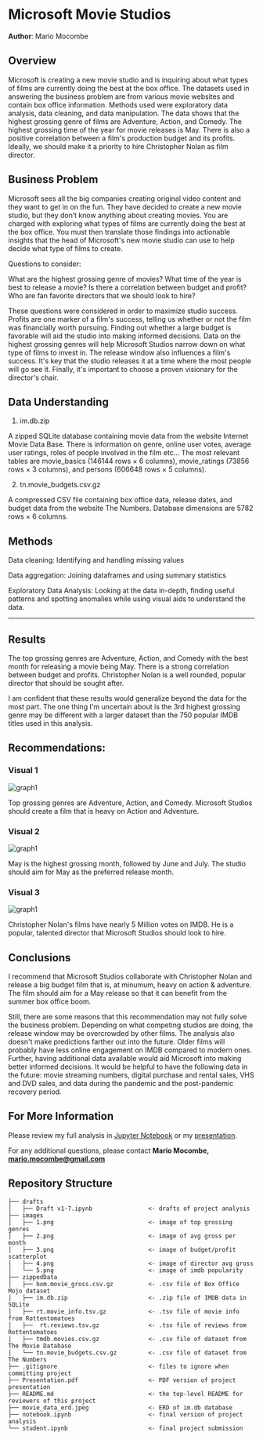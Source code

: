 # Microsoft Movie Studios

**Author**: Mario Mocombe

## Overview

Microsoft is creating a new movie studio and is inquiring about what types of films are currently doing the best at the box office. The datasets used in answering the business problem are from various movie websites and contain box office information. Methods used were exploratory data analysis, data cleaning, and data manipulation. The data shows that the highest grossing genre of films are Adventure, Action, and Comedy. The highest grossing time of the year for movie releases is May. There is also a positive correlation between a film's production budget and its profits. Ideally, we should make it a priority to hire Christopher Nolan as film director.

## Business Problem

Microsoft sees all the big companies creating original video content and they want to get in on the fun. They have decided to create a new movie studio, but they don’t know anything about creating movies. You are charged with exploring what types of films are currently doing the best at the box office. You must then translate those findings into actionable insights that the head of Microsoft's new movie studio can use to help decide what type of films to create.

Questions to consider:

What are the highest grossing genre of movies?
What time of the year is best to release a movie?
Is there a correlation between budget and profit?
Who are fan favorite directors that we should look to hire?

These questions were considered in order to maximize studio success. Profits are one marker of a film's success, telling us whether or not the film was financially worth pursuing. Finding out whether a large budget is favorable will aid the studio into making informed decisions. Data on the highest grossing genres will help Microsoft Studios narrow down on what type of films to invest in. The release window also influences a film's success. It's key that the studio releases it at a time where the most people will go see it. Finally, it's important to choose a proven visionary for the director's chair.

## Data Understanding

1. im.db.zip

A zipped SQLite database containing movie data from the website Internet Movie Data Base. There is information on genre, online user votes, average user ratings, roles of people involved in the film etc... The most relevant tables are movie_basics (146144 rows × 6 columns), movie_ratings (73856 rows × 3 columns), and persons (606648 rows × 5 columns).

2. tn.movie_budgets.csv.gz

A compressed CSV file containing box office data, release dates, and budget data from the website The Numbers.  Database dimensions are 5782 rows × 6 columns.


## Methods

Data cleaning: Identifying and handling missing values

Data aggregation: Joining dataframes and using summary statistics 

Exploratory Data Analysis: Looking at the data in-depth, finding useful patterns and spotting anomalies while using visual aids to understand the data.

***

## Results

The top grossing genres are Adventure, Action, and Comedy with the best month for releasing a movie being May.  There is a strong correlation between budget and profits.  Christopher Nolan is a well rounded, popular director that should be sought after.

I am confident that these results would generalize beyond the data for the most part.  The one thing I'm uncertain about is the 3rd highest grossing genre may be different with a larger dataset than the 750 popular IMDB titles used in this analysis.

## Recommendations:

### Visual 1
![graph1](./images/1.png)

Top grossing genres are Adventure, Action, and Comedy.  Microsoft Studios should create a film that is heavy on Action and Adventure.

### Visual 2
![graph1](./images/2.png)

May is the highest grossing month, followed by June and July.  The studio should aim for May as the preferred release month.

### Visual 3
![graph1](./images/5.png)

Christopher Nolan's films have nearly 5 Million votes on IMDB.  He is a popular, talented director that Microsoft Studios should look to hire.

## Conclusions

I recommend that Microsoft Studios collaborate with Christopher Nolan and release a big budget film that is, at minumum, heavy on action & adventure. The film should aim for a May release so that it can benefit from the summer box office boom.

Still, there are some reasons that this recommendation may not fully solve the business problem. Depending on what competing studios are doing, the release window may be overcrowded by other films. The analysis also doesn't make predictions farther out into the future. Older films will probably have less online engagement on IMDB compared to modern ones. Further, having additional data available would aid Microsoft into making better informed decisions. It would be helpful to have the following data in the future: movie streaming numbers, digital purchase and rental sales, VHS and DVD sales, and data during the pandemic and the post-pandemic recovery period.

## For More Information

Please review my full analysis in [Jupyter Notebook](./notebook.ipynb) or my [presentation](./Presentation.pdf).

For any additional questions, please contact **Mario Mocombe, mario.mocombe@gmail.com**

## Repository Structure


``````
├── drafts
│   ├── Draft v1-7.ipynb                <- drafts of project analysis
├── images
│   ├── 1.png                           <- image of top grossing genres
│   ├── 2.png                           <- image of avg gross per month
│   ├── 3.png                           <- image of budget/profit scatterplot
│   ├── 4.png                           <- image of director avg gross
│   └── 5.png                           <- image of imdb popularity
├── zippedData
│   ├── bom.movie_gross.csv.gz          <- .csv file of Box Office Mojo dataset
│   ├── im.db.zip                       <- .zip file of IMDB data in SQLite
│   ├── rt.movie_info.tsv.gz            <- .tsv file of movie info from Rottentomatoes
│   ├──  rt.reviews.tsv.gz              <- .tsv file of reviews from Rottentomatoes
│   ├── tmdb.movies.csv.gz              <- .csv file of dataset from The Movie Database
│   └── tn.movie_budgets.csv.gz         <- .csv file of dataset from The Numbers
├── .gitignore                          <- files to ignore when committing project
├── Presentation.pdf                    <- PDF version of project presentation
├── README.md                           <- the top-level README for reviewers of this project
├── movie_data_erd.jpeg                 <- ERD of im.db database
├── notebook.ipynb                      <- final version of project analysis
└── student.ipynb                       <- final project submission
``````
